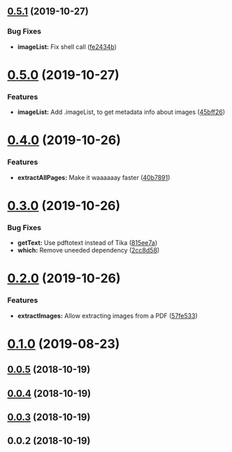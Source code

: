 ## [0.5.1](https://github.com/pixelastic/pietro/compare/0.5.0...0.5.1) (2019-10-27)


### Bug Fixes

* **imageList:** Fix shell call ([fe2434b](https://github.com/pixelastic/pietro/commit/fe2434beb59772d67b28823b1914bddce502dd65))

# [0.5.0](https://github.com/pixelastic/pietro/compare/0.4.0...0.5.0) (2019-10-27)


### Features

* **imageList:** Add .imageList, to get metadata info about images ([45bff26](https://github.com/pixelastic/pietro/commit/45bff2616191f475ee83f149a86350bdaa25a090))

# [0.4.0](https://github.com/pixelastic/pietro/compare/0.3.0...0.4.0) (2019-10-26)


### Features

* **extractAllPages:** Make it waaaaaay faster ([40b7891](https://github.com/pixelastic/pietro/commit/40b7891c0ee05244b0d33909822258ce64e54776))

# [0.3.0](https://github.com/pixelastic/pietro/compare/0.2.0...0.3.0) (2019-10-26)


### Bug Fixes

* **getText:** Use pdftotext instead of Tika ([815ee7a](https://github.com/pixelastic/pietro/commit/815ee7a5a6e56693527bc9a225ba580b2570a147))
* **which:** Remove uneeded dependency ([2cc8d58](https://github.com/pixelastic/pietro/commit/2cc8d58fe7fc99b09b253c7fa366a587dc0c3980))

# [0.2.0](https://github.com/pixelastic/pietro/compare/0.1.0...0.2.0) (2019-10-26)


### Features

* **extractImages:** Allow extracting images from a PDF ([57fe533](https://github.com/pixelastic/pietro/commit/57fe53334cf728d977741e3387cd14b939754ada))



# [0.1.0](https://github.com/pixelastic/pietro/compare/0.0.5...0.1.0) (2019-08-23)



## [0.0.5](https://github.com/pixelastic/pietro/compare/0.0.4...0.0.5) (2018-10-19)



## [0.0.4](https://github.com/pixelastic/pietro/compare/0.0.3...0.0.4) (2018-10-19)



## [0.0.3](https://github.com/pixelastic/pietro/compare/0.0.2...0.0.3) (2018-10-19)



## 0.0.2 (2018-10-19)

